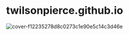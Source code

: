 # twilsonpierce.github.io

![cover-f12235278d8c0273c1e90e5c14c3d46e](https://user-images.githubusercontent.com/20372701/46922673-92f2b580-cfda-11e8-9e9b-7e539786e88a.jpg)
